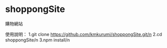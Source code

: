 # shoppongSite
購物網站

使用說明：
1.git clone https://github.com/kmkurumi/shoppongSite.git/n
2.cd shoppongSite/n
3.npm install/n

